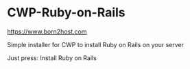# CWP-Ruby-on-Rails
https://www.born2host.com

Simple installer for CWP to install Ruby on Rails on your server

Just press: Install Ruby on Rails
